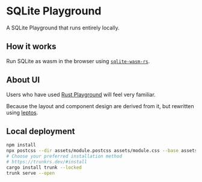 # SQLite Playground

A SQLite Playground that runs entirely locally.

## How it works

Run SQLite as wasm in the browser using [`sqlite-wasm-rs`](https://github.com/Spxg/sqlite-wasm-rs).

## About UI

Users who have used [Rust Playground](https://play.rust-lang.org) will feel very familiar. 

Because the layout and component design are derived from it, but rewritten using [leptos](https://leptos.dev).

## Local deployment

```sh
npm install
npx postcss --dir assets/module.postcss assets/module.css --base assets/module.css
# Choose your preferred installation method
# https://trunkrs.dev/#install
cargo install trunk --locked
trunk serve --open
```
